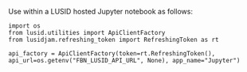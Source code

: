 Use within a LUSID hosted Jupyter notebook as follows: 

```
import os
from lusid.utilities import ApiClientFactory
from lusidjam.refreshing_token import RefreshingToken as rt

api_factory = ApiClientFactory(token=rt.RefreshingToken(), api_url=os.getenv("FBN_LUSID_API_URL", None), app_name="Jupyter")
```
